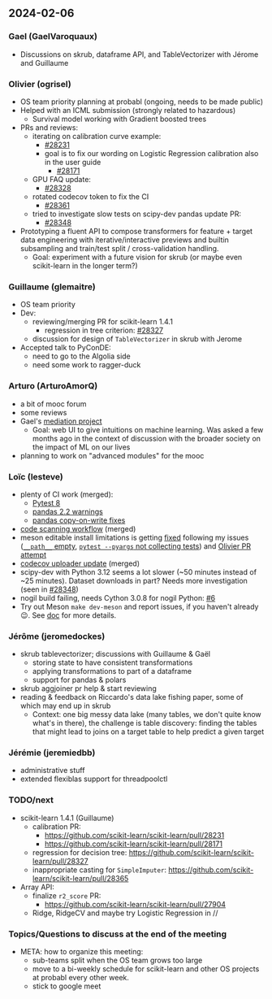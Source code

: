 ## 2024-02-06

### Gael (GaelVaroquaux)

- Discussions on skrub, dataframe API, and TableVectorizer with Jérome and Guillaume

### Olivier (ogrisel)

- OS team priority planning at probabl (ongoing, needs to be made public)
- Helped with an ICML submission (strongly related to hazardous)
    - Survival model working with Gradient boosted trees
- PRs and reviews:
    - iterating on calibration curve example:
        - [#28231](https://github.com/scikit-learn/scikit-learn/pull/28231)
        - goal is to fix our wording on Logistic Regression calibration also in
          the user guide
            - [#28171](https://github.com/scikit-learn/scikit-learn/pull/28171)
    - GPU FAQ update:
        - [#28328](https://github.com/scikit-learn/scikit-learn/pull/28328)
    - rotated codecov token to fix the CI
        - [#28361](https://github.com/scikit-learn/scikit-learn/pull/28361)
    - tried to investigate slow tests on scipy-dev pandas update PR:
        - [#28348](https://github.com/scikit-learn/scikit-learn/pull/28348)
- Prototyping a fluent API to compose transformers for feature + target data
  engineering with iterative/interactive previews and builtin subsampling and
  train/test split / cross-validation handling.
    - Goal: experiment with a future vision for skrub (or maybe even
      scikit-learn in the longer term?)

### Guillaume (glemaitre)

- OS team priority
- Dev:
    - reviewing/merging PR for scikit-learn 1.4.1
        - regression in tree criterion:
          [#28327](https://github.com/scikit-learn/scikit-learn/pull/28327)
    - discussion for design of `TableVectorizer` in skrub with Jerome
- Accepted talk to PyConDE:
    - need to go to the Algolia side
    - need some work to ragger-duck

### Arturo (ArturoAmorQ)

- a bit of mooc forum
- some reviews
- Gael's [mediation project](https://notes.inria.fr/Uz9HaPyJQ1yDY_LUuT2f-A#)
    - Goal: web UI to give intuitions on machine learning. Was asked a few
      months ago in the context of discussion with the broader society on the
      impact of ML on our lives
- planning to work on "advanced modules" for the mooc


### Loïc (lesteve)

- plenty of CI work (merged):
  - [Pytest 8](https://github.com/scikit-learn/scikit-learn/pull/28318)
  - [pandas 2.2 warnings](https://github.com/scikit-learn/scikit-learn/pull/28305)
  - [pandas copy-on-write fixes](https://github.com/scikit-learn/scikit-learn/pull/28348)
- [code scanning workflow](https://github.com/scikit-learn/scikit-learn/pull/28312) (merged)
- meson editable install limitations is
  getting [fixed](https://github.com/mesonbuild/meson-python/pull/569) following my
  issues ([`__path__` empty](https://github.com/mesonbuild/meson-python/issues/568),
  [`pytest --pyargs` not collecting tests](https://github.com/mesonbuild/meson-python/issues/557))
  and [Olivier PR attempt](https://github.com/mesonbuild/meson-python/pull/562)
- [codecov uploader update](https://github.com/scikit-learn/scikit-learn/pull/28361)
  (merged)
- scipy-dev with Python 3.12 seems a lot slower (~50 minutes instead of ~25 minutes).
  Dataset downloads in part? Needs more investigation
  (seen in [#28348](https://github.com/scikit-learn/scikit-learn/pull/28348))
- nogil build failing, needs Cython 3.0.8 for nogil Python:
  [#6](https://github.com/colesbury/nogil-wheels/pull/6)
- Try out Meson `make dev-meson` and report issues, if you haven't already :wink:.
  See [doc](https://scikit-learn.org/dev/developers/advanced_installation.html#building-with-meson)
  for more details.

### Jérôme (jeromedockes)

- skrub tablevectorizer; discussions with Guillaume & Gaël
  - storing state to have consistent transformations
  - applying transformations to part of a dataframe
  - support for pandas & polars
- skrub aggjoiner pr help & start reviewing
- reading & feedback on Riccardo's data lake fishing paper, some of which may
  end up in skrub
    - Context: one big messy data lake (many tables, we don't quite know what's
      in there), the challenge is table discovery: finding the tables that
      might lead to joins on a target table to help predict a given target

### Jérémie (jeremiedbb)
- administrative stuff
- extended flexiblas support for threadpoolctl

### TODO/next

- scikit-learn 1.4.1 (Guillaume)
    - calibration PR:
        - https://github.com/scikit-learn/scikit-learn/pull/28231
        - https://github.com/scikit-learn/scikit-learn/pull/28171
    - regression for decision tree:
      https://github.com/scikit-learn/scikit-learn/pull/28327
    - inappropriate casting for `SimpleImputer`:
      https://github.com/scikit-learn/scikit-learn/pull/28365
- Array API:
    - finalize `r2_score` PR:
        - https://github.com/scikit-learn/scikit-learn/pull/27904
    - Ridge, RidgeCV and maybe try Logistic Regression in //


### Topics/Questions to discuss at the end of the meeting

- META: how to organize this meeting:
    - sub-teams split when the OS team grows too large
    - move to a bi-weekly schedule for scikit-learn and other OS projects at
      probabl every other week.
    - stick to google meet